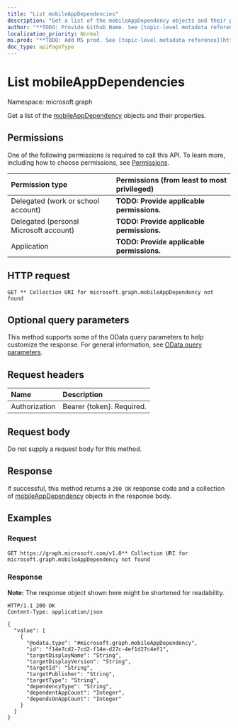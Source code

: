 ```yaml
---
title: "List mobileAppDependencies"
description: "Get a list of the mobileAppDependency objects and their properties."
author: "**TODO: Provide Github Name. See [topic-level metadata reference](https://msgo.azurewebsites.net/add/document/guidelines/metadata.html#topic-level-metadata)**"
localization_priority: Normal
ms.prod: "**TODO: Add MS prod. See [topic-level metadata reference](https://msgo.azurewebsites.net/add/document/guidelines/metadata.html#topic-level-metadata)**"
doc_type: apiPageType
---
```


# List mobileAppDependencies
Namespace: microsoft.graph



Get a list of the [mobileAppDependency](../resources/mobileappdependency.md) objects and their properties.

## Permissions
One of the following permissions is required to call this API. To learn more, including how to choose permissions, see [Permissions](/graph/permissions-reference).

|Permission type|Permissions (from least to most privileged)|
|:---|:---|
|Delegated (work or school account)|**TODO: Provide applicable permissions.**|
|Delegated (personal Microsoft account)|**TODO: Provide applicable permissions.**|
|Application|**TODO: Provide applicable permissions.**|

## HTTP request

<!-- {
  "blockType": "ignored"
}
-->
``` http
GET ** Collection URI for microsoft.graph.mobileAppDependency not found
```

## Optional query parameters
This method supports some of the OData query parameters to help customize the response. For general information, see [OData query parameters](/graph/query-parameters).

## Request headers
|Name|Description|
|:---|:---|
|Authorization|Bearer {token}. Required.|

## Request body
Do not supply a request body for this method.

## Response

If successful, this method returns a `200 OK` response code and a collection of [mobileAppDependency](../resources/mobileappdependency.md) objects in the response body.

## Examples

### Request
<!-- {
  "blockType": "request",
  "name": "list_mobileappdependency"
}
-->
``` http
GET https://graph.microsoft.com/v1.0** Collection URI for microsoft.graph.mobileAppDependency not found
```


### Response
**Note:** The response object shown here might be shortened for readability.
<!-- {
  "blockType": "response",
  "truncated": true,
  "@odata.type": "Collection(microsoft.graph.mobileAppDependency)"
}
-->
``` http
HTTP/1.1 200 OK
Content-Type: application/json

{
  "value": [
    {
      "@odata.type": "#microsoft.graph.mobileAppDependency",
      "id": "f14e7cd2-7cd2-f14e-d27c-4ef1d27c4ef1",
      "targetDisplayName": "String",
      "targetDisplayVersion": "String",
      "targetId": "String",
      "targetPublisher": "String",
      "targetType": "String",
      "dependencyType": "String",
      "dependentAppCount": "Integer",
      "dependsOnAppCount": "Integer"
    }
  ]
}
```

